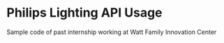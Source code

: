 # Philips Lighting API Usage
Sample code of past internship working at Watt Family Innovation Center 
